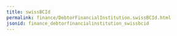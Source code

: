```yaml
---
title: swissBCId
permalink: finance/DebtorFinancialInstitution.swissBCId.html
jsonid: finance_debtorfinancialinstitution_swissbcid
---
```

